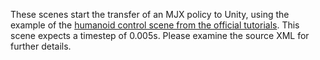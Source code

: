 These scenes start the transfer of an MJX policy to Unity, using the example of the [humanoid control scene from the official tutorials](https://colab.research.google.com/github/google-deepmind/mujoco/blob/main/mjx/tutorial.ipynb).
This scene expects a timestep of 0.005s. Please examine the source XML for further details.